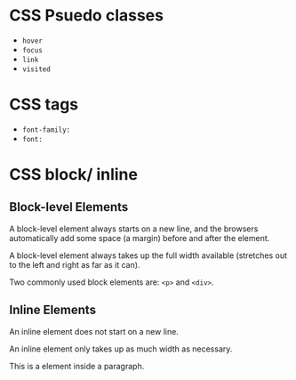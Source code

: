 # CSS Psuedo classes

- `hover`
- `focus`
- `link`
- `visited`

# CSS tags

- `font-family:`
- `font:`

# CSS block/ inline

## Block-level Elements

A block-level element always starts on a new line, and the browsers automatically add some space (a margin) before and after the element.

A block-level element always takes up the full width available (stretches out to the left and right as far as it can).

Two commonly used block elements are: `<p>` and `<div>`.

## Inline Elements

An inline element does not start on a new line.

An inline element only takes up as much width as necessary.

This is a <span> element inside a paragraph.